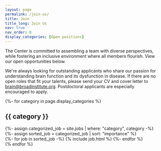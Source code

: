 ```yaml
---
layout: page
permalink: /join-us/
title: Join
title_long: Join Us
nav: true
nav_order: 8
display_categories: [Open positions]
---
```


<!-- pages/join_us.md -->
<div>
<p>The Center is committed to assembling a team with diverse perspectives, while fostering an inclusive environment where all members flourish.  View our open opportunities below.</p>

<p>We're always looking for outstanding applicants who share our passion for understanding brain function and its dysfunction in disease. If there are no open roles that fit your talents, please send your CV and cover letter to <a href="mailto:brain@broadinstitute.org">brain@broadinstitute.org</a>. Postdoctoral applicants are especially encouraged to apply.</p>
</div>
<div class="team">
  <!-- Display categorized jobs -->
  {%- for category in page.display_categories %}
  <h2 class="category">{{ category }}</h2>
  {%- assign categorized_job = site.jobs | where: "category", category -%}
  {%- assign sorted_job = categorized_job | sort: "importance" %}
  <!-- Generate cards for each job -->
  <div class="grid">
    {%- for job in sorted_job -%}
      {% include job.html %}
    {%- endfor %}
  </div>
  {% endfor %}
</div>

